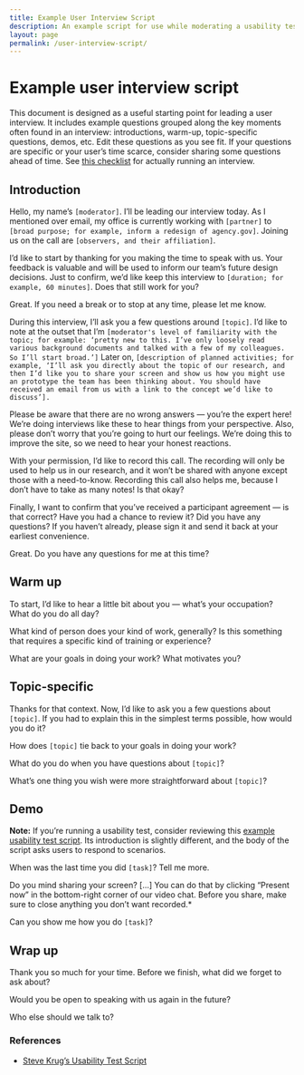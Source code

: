 ```yaml
---
title: Example User Interview Script
description: An example script for use while moderating a usability testing
layout: page
permalink: /user-interview-script/
---
```


<style type="text/css" media="print">
@page {
  margin: 1in;
}
</style>

# Example user interview script

This document is designed as a useful starting point for leading a user interview. It includes example questions grouped along the key moments often found in an interview: introductions, warm-up, topic-specific questions, demos, etc. Edit these questions as you see fit. If your questions are specific or your user’s time scarce, consider sharing some questions ahead of time.  See [this checklist](/interview-checklist/) for actually running an interview.

## Introduction

Hello, my name’s `[moderator]`. I’ll be leading our interview today. As I mentioned over email, my office is currently working with `[partner]` to `[broad purpose; for example, inform a redesign of agency.gov]`. Joining us on the call are `[observers, and their affiliation]`.

I’d like to start by thanking for you making the time to speak with us. Your feedback is valuable and will be used to inform our team’s future design decisions. Just to confirm, we’d like keep this interview to `[duration; for example, 60 minutes]`. Does that still work for you?

Great. If you need a break or to stop at any time, please let me know.

During this interview, I’ll ask you a few questions around `[topic]`. I’d like to note at the outset that I’m `[moderator's level of familiarity with the topic; for example: ‘pretty new to this. I’ve only loosely read various background documents and talked with a few of my colleagues. So I’ll start broad.’]` Later on, `[description of planned activities; for example, ‘I’ll ask you directly about the topic of our research, and then I’d like you to share your screen and show us how you might use an prototype the team has been thinking about. You should have received an email from us with a link to the concept we’d like to discuss’].`

Please be aware that there are no wrong answers — you’re the expert here! We’re doing interviews like these to hear things from your perspective. Also, please don’t worry that you’re going to hurt our feelings. We’re doing this to improve the site, so we need to hear your honest reactions.

With your permission, I’d like to record this call. The recording will only be used to help us in our research, and it won’t be shared with anyone except those with a need-to-know. Recording this call also helps me, because I don’t have to take as many notes! Is that okay?

Finally, I want to confirm that you’ve received a participant agreement — is that correct? Have you had a chance to review it? Did you have any questions? If you haven’t already, please sign it and send it back at your earliest convenience.

Great. Do you have any questions for me at this time?



## Warm up

To start, I’d like to hear a little bit about you — what’s your occupation? What do you do all day?

What kind of person does your kind of work, generally? Is this something that requires a specific kind of training or experience?

What are your goals in doing your work? What motivates you?

## Topic-specific

Thanks for that context. Now, I’d like to ask you a few questions about `[topic]`. If you had to explain this in the simplest terms possible, how would you do it?

How does `[topic]` tie back to your goals in doing your work?

What do you do when you have questions about `[topic]`?

What’s one thing you wish were more straightforward about `[topic]`?


## Demo

**Note:** If you’re running a usability test, consider reviewing this [example usability test script](/usability-test-script/). Its introduction is slightly different, and the body of the script asks users to respond to scenarios.

When was the last time you did `[task]`? Tell me more.

Do you mind sharing your screen? [...] You can do that by clicking “Present now” in the bottom-right corner of our video chat. Before you share, make sure to close anything you don’t want recorded.*

Can you show me how you do `[task]`?


## Wrap up

Thank you so much for your time. Before we finish, what did we forget to ask about?

Would you be open to speaking with us again in the future?

Who else should we talk to?
### References

- [Steve Krug’s Usability Test Script](http://sensible.com/downloads/test-script-web.pdf)
